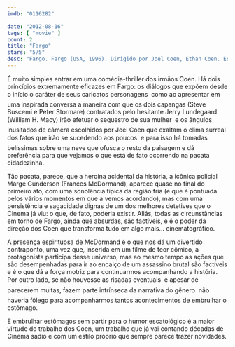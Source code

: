 ```yaml
---
imdb: "0116282"

date: "2012-08-16"
tags: [ "movie" ]
count: 2
title: "Fargo"
stars: "5/5"
desc: "Fargo. Fargo (USA, 1996). Dirigido por Joel Coen, Ethan Coen. Escrito por Ethan Coen, Joel Coen. Com William H. Macy, Steve Buscemi, Peter Stormare, Kristin Rudrüd, Harve Presnell, Tony Denman, Gary Houston, Sally Wingert, Kurt Schweickhardt."
---
```

É muito simples entrar em uma comédia-thriller dos irmãos Coen. Há dois princípios extremamente eficazes em Fargo: os diálogos que expõem desde o início o caráter de seus caricatos personagens  como ao apresentar em uma inspirada conversa a maneira com que os dois capangas (Steve Buscemi e Peter Stormare) contratados pelo hesitante Jerry Lundegaard (William H. Macy) irão efetuar o sequestro de sua mulher  e os ângulos inusitados de câmera escolhidos por Joel Coen que exaltam o clima surreal dos fatos que irão se sucedendo aos poucos  e para isso há tomadas belíssimas sobre uma neve que ofusca o resto da paisagem e dá preferência para que vejamos o que está de fato ocorrendo na pacata cidadezinha.

Tão pacata, parece, que a heroína acidental da história, a icônica policial Marge Gunderson (Frances McDormand), aparece quase no final do primeiro ato, com uma sonolência típica da região fria (e que é pontuada pelos vários momentos em que a vemos acordando), mas com uma persistência e sagacidade dignas de um dos melhores detetives que o Cinema já viu: o que, de fato, poderia existir. Aliás, todas as circunstâncias em torno de Fargo, ainda que absurdas, são factíveis, e é o poder da direção dos Coen que transforma tudo em algo mais... cinematográfico.

A presença espirituosa de McDormand é o que nos dá um divertido contraponto, uma vez que, inserida em um filme de teor cômico, a protagonista participa desse universo, mas ao mesmo tempo as ações que são desempenhadas para ir ao encalço de um assassino brutal são factíveis e é o que dá a força motriz para continuarmos acompanhando a história. Por outro lado, se não houvesse as risadas eventuais  e apesar de parecerem muitas, fazem parte intrínseca da narrativa do gênero  não haveria fôlego para acompanharmos tantos acontecimentos de embrulhar o estômago.

E embrulhar estômagos sem partir para o humor escatológico é a maior virtude do trabalho dos Coen, um trabalho que já vai contando décadas de Cinema sadio e com um estilo próprio que sempre parece trazer novidades.

